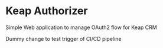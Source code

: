 # Keap Authorizer

Simple Web application to manage OAuth2 flow for Keap CRM

Dummy change to test trigger of CI/CD pipeline
